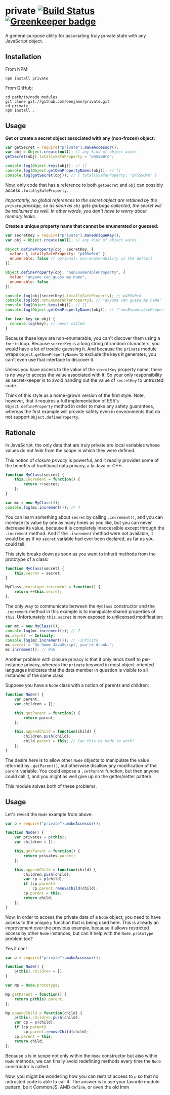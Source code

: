 # private [![Build Status](https://travis-ci.org/benjamn/private.png?branch=master)](https://travis-ci.org/benjamn/private) [![Greenkeeper badge](https://badges.greenkeeper.io/benjamn/private.svg)](https://greenkeeper.io/)

A general-purpose utility for associating truly private state with any JavaScript object.

Installation
---

From NPM:

    npm install private

From GitHub:

    cd path/to/node_modules
    git clone git://github.com/benjamn/private.git
    cd private
    npm install .

Usage
---
**Get or create a secret object associated with any (non-frozen) object:**
```js
var getSecret = require("private").makeAccessor();
var obj = Object.create(null); // any kind of object works
getSecret(obj).totallySafeProperty = "p455w0rd";

console.log(Object.keys(obj)); // []
console.log(Object.getOwnPropertyNames(obj)); // []
console.log(getSecret(obj)); // { totallySafeProperty: "p455w0rd" }
```
Now, only code that has a reference to both `getSecret` and `obj` can possibly access `.totallySafeProperty`.

*Importantly, no global references to the secret object are retained by the `private` package, so as soon as `obj` gets garbage collected, the secret will be reclaimed as well. In other words, you don't have to worry about memory leaks.*

**Create a unique property name that cannot be enumerated or guessed:**
```js
var secretKey = require("private").makeUniqueKey();
var obj = Object.create(null); // any kind of object works

Object.defineProperty(obj, secretKey, {
  value: { totallySafeProperty: "p455w0rd" },
  enumerable: false // optional; non-enumerability is the default
});

Object.defineProperty(obj, "nonEnumerableProperty", {
  value: "anyone can guess my name",
  enumerable: false
});

console.log(obj[secretKey].totallySafeProperty); // p455w0rd
console.log(obj.nonEnumerableProperty); // "anyone can guess my name"
console.log(Object.keys(obj)); // []
console.log(Object.getOwnPropertyNames(obj)); // ["nonEnumerableProperty"]

for (var key in obj) {
  console.log(key); // never called
}
```
Because these keys are non-enumerable, you can't discover them using a `for`-`in` loop. Because `secretKey` is a long string of random characters, you would have a lot of trouble guessing it. And because the `private` module wraps `Object.getOwnPropertyNames` to exclude the keys it generates, you can't even use that interface to discover it.

Unless you have access to the value of the `secretKey` property name, there is no way to access the value associated with it. So your only responsibility as secret-keeper is to avoid handing out the value of `secretKey` to untrusted code.

Think of this style as a home-grown version of the first style. Note, however, that it requires a full implementation of ES5's `Object.defineProperty` method in order to make any safety guarantees, whereas the first example will provide safety even in environments that do not support `Object.defineProperty`.

Rationale
---

In JavaScript, the only data that are truly private are local variables
whose values do not *leak* from the scope in which they were defined.

This notion of *closure privacy* is powerful, and it readily provides some
of the benefits of traditional data privacy, a la Java or C++:
```js
function MyClass(secret) {
    this.increment = function() {
        return ++secret;
    };
}

var mc = new MyClass(3);
console.log(mc.increment()); // 4
```
You can learn something about `secret` by calling `.increment()`, and you
can increase its value by one as many times as you like, but you can never
decrease its value, because it is completely inaccessible except through
the `.increment` method. And if the `.increment` method were not
available, it would be as if no `secret` variable had ever been declared,
as far as you could tell.

This style breaks down as soon as you want to inherit methods from the
prototype of a class:
```js
function MyClass(secret) {
    this.secret = secret;
}

MyClass.prototype.increment = function() {
    return ++this.secret;
};
```
The only way to communicate between the `MyClass` constructor and the
`.increment` method in this example is to manipulate shared properties of
`this`. Unfortunately `this.secret` is now exposed to unlicensed
modification:
```js
var mc = new MyClass(6);
console.log(mc.increment()); // 7
mc.secret -= Infinity;
console.log(mc.increment()); // -Infinity
mc.secret = "Go home JavaScript, you're drunk.";
mc.increment(); // NaN
```
Another problem with closure privacy is that it only lends itself to
per-instance privacy, whereas the `private` keyword in most
object-oriented languages indicates that the data member in question is
visible to all instances of the same class.

Suppose you have a `Node` class with a notion of parents and children:
```js
function Node() {
    var parent;
    var children = [];

    this.getParent = function() {
        return parent;
    };

    this.appendChild = function(child) {
        children.push(child);
        child.parent = this; // Can this be made to work?
    };
}
```
The desire here is to allow other `Node` objects to manipulate the value
returned by `.getParent()`, but otherwise disallow any modification of the
`parent` variable. You could expose a `.setParent` function, but then
anyone could call it, and you might as well give up on the getter/setter
pattern.

This module solves both of these problems.

Usage
---

Let's revisit the `Node` example from above:
```js
var p = require("private").makeAccessor();

function Node() {
    var privates = p(this);
    var children = [];

    this.getParent = function() {
        return privates.parent;
    };

    this.appendChild = function(child) {
        children.push(child);
        var cp = p(child);
        if (cp.parent)
            cp.parent.removeChild(child);
        cp.parent = this;
        return child;
    };
}
```
Now, in order to access the private data of a `Node` object, you need to
have access to the unique `p` function that is being used here.  This is
already an improvement over the previous example, because it allows
restricted access by other `Node` instances, but can it help with the
`Node.prototype` problem too?

Yes it can!
```js
var p = require("private").makeAccessor();

function Node() {
    p(this).children = [];
}

var Np = Node.prototype;

Np.getParent = function() {
    return p(this).parent;
};

Np.appendChild = function(child) {
    p(this).children.push(child);
    var cp = p(child);
    if (cp.parent)
        cp.parent.removeChild(child);
    cp.parent = this;
    return child;
};
```
Because `p` is in scope not only within the `Node` constructor but also
within `Node` methods, we can finally avoid redefining methods every time
the `Node` constructor is called.

Now, you might be wondering how you can restrict access to `p` so that no
untrusted code is able to call it. The answer is to use your favorite
module pattern, be it CommonJS, AMD `define`, or even the old
Imm